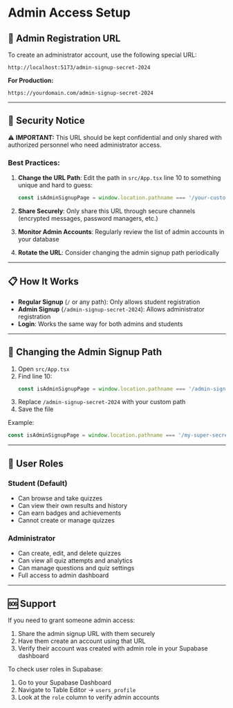 # Admin Access Setup

## 🔐 Admin Registration URL

To create an administrator account, use the following special URL:

```
http://localhost:5173/admin-signup-secret-2024
```

**For Production:**
```
https://yourdomain.com/admin-signup-secret-2024
```

---

## 🚨 Security Notice

⚠️ **IMPORTANT:** This URL should be kept confidential and only shared with authorized personnel who need administrator access.

### Best Practices:

1. **Change the URL Path**: Edit the path in `src/App.tsx` line 10 to something unique and hard to guess:
   ```typescript
   const isAdminSignupPage = window.location.pathname === '/your-custom-secret-path-here';
   ```

2. **Share Securely**: Only share this URL through secure channels (encrypted messages, password managers, etc.)

3. **Monitor Admin Accounts**: Regularly review the list of admin accounts in your database

4. **Rotate the URL**: Consider changing the admin signup path periodically

---

## 📋 How It Works

- **Regular Signup** (`/` or any path): Only allows student registration
- **Admin Signup** (`/admin-signup-secret-2024`): Allows administrator registration
- **Login**: Works the same way for both admins and students

---

## 🔄 Changing the Admin Signup Path

1. Open `src/App.tsx`
2. Find line 10:
   ```typescript
   const isAdminSignupPage = window.location.pathname === '/admin-signup-secret-2024';
   ```
3. Replace `/admin-signup-secret-2024` with your custom path
4. Save the file

Example:
```typescript
const isAdminSignupPage = window.location.pathname === '/my-super-secret-admin-path-2024';
```

---

## 👥 User Roles

### Student (Default)
- Can browse and take quizzes
- Can view their own results and history
- Can earn badges and achievements
- Cannot create or manage quizzes

### Administrator
- Can create, edit, and delete quizzes
- Can view all quiz attempts and analytics
- Can manage questions and quiz settings
- Full access to admin dashboard

---

## 🆘 Support

If you need to grant someone admin access:
1. Share the admin signup URL with them securely
2. Have them create an account using that URL
3. Verify their account was created with admin role in your Supabase dashboard

To check user roles in Supabase:
1. Go to your Supabase Dashboard
2. Navigate to Table Editor → `users_profile`
3. Look at the `role` column to verify admin accounts
